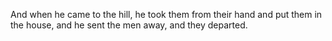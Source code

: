 And when he came to the hill, he took them from their hand and put them in the house, and he sent the men away, and they departed.
